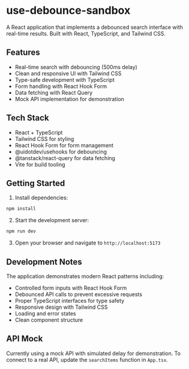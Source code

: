 # use-debounce-sandbox

A React application that implements a debounced search interface with real-time results. Built with React, TypeScript, and Tailwind CSS.

## Features

- Real-time search with debouncing (500ms delay)
- Clean and responsive UI with Tailwind CSS
- Type-safe development with TypeScript
- Form handling with React Hook Form
- Data fetching with React Query
- Mock API implementation for demonstration

## Tech Stack

- React + TypeScript
- Tailwind CSS for styling
- React Hook Form for form management
- @uidotdev/usehooks for debouncing
- @tanstack/react-query for data fetching
- Vite for build tooling

## Getting Started

1. Install dependencies:
```bash
npm install
```

2. Start the development server:
```bash
npm run dev
```

3. Open your browser and navigate to `http://localhost:5173`

## Development Notes

The application demonstrates modern React patterns including:
- Controlled form inputs with React Hook Form
- Debounced API calls to prevent excessive requests
- Proper TypeScript interfaces for type safety
- Responsive design with Tailwind CSS
- Loading and error states
- Clean component structure

## API Mock

Currently using a mock API with simulated delay for demonstration. To connect to a real API, update the `searchItems` function in `App.tsx`.
